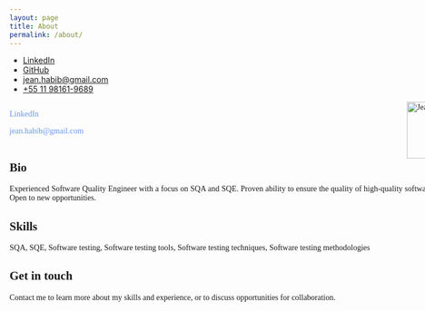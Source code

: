 ```yaml
---
layout: page
title: About
permalink: /about/
---
```


- [LinkedIn](https://www.linkedin.com/in/jeanhabib/)
- [GitHub](https://github.com/jeanhabib)
- [jean.habib@gmail.com](mailto:jean.habib@gmail.com)
- [+55 11 98161-9689](tel:+5511981619689)

<body>
    <div style="display: flexbox; width: 800px; font-family: Sinhala MN; text-align: justify">
      <div style="display: inline-block">
        <p><a style="text-decoration: none; color: cornflowerblue" href="https://www.linkedin.com/in/jeanhabib/">LinkedIn</a></p>
        <p><a style="text-decoration: none; color: cornflowerblue" href="mailto:jean.habib@gmail.com">jean.habib@gmail.com</a></p>
        <p><a style="text-decoration: none; color: cornflowerblue" href="tel:+5511981619689"></a></p>
      </div>
      <div style="float: right">
        <img width="100px" src="https://avatars.githubusercontent.com/u/14189670?v=4" alt="Jean Habib" />
      </div>
      <div>
        <h2>Bio</h2>
        <p>
          Experienced Software Quality Engineer with a focus on SQA and SQE. Proven ability to ensure the quality of high-quality software products. Open to new
          opportunities.
        </p>
      </div>
      <div>
        <h2>Skills</h2>
        <p>SQA, SQE, Software testing, Software testing tools, Software testing techniques, Software testing methodologies</p>
      </div>
      <div>
        <h2>Get in touch</h2>
        <p>Contact me to learn more about my skills and experience, or to discuss opportunities for collaboration.</p>
      </div>
    </div>
  </body>
